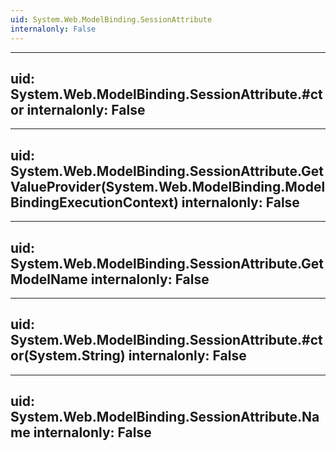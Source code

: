 ```yaml
---
uid: System.Web.ModelBinding.SessionAttribute
internalonly: False
---
```


---
uid: System.Web.ModelBinding.SessionAttribute.#ctor
internalonly: False
---

---
uid: System.Web.ModelBinding.SessionAttribute.GetValueProvider(System.Web.ModelBinding.ModelBindingExecutionContext)
internalonly: False
---

---
uid: System.Web.ModelBinding.SessionAttribute.GetModelName
internalonly: False
---

---
uid: System.Web.ModelBinding.SessionAttribute.#ctor(System.String)
internalonly: False
---

---
uid: System.Web.ModelBinding.SessionAttribute.Name
internalonly: False
---
